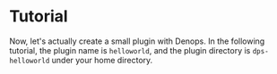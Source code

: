 # Tutorial

Now, let's actually create a small plugin with Denops.
In the following tutorial, the plugin name is `helloworld`,
and the plugin directory is `dps-helloworld` under your home directory.

